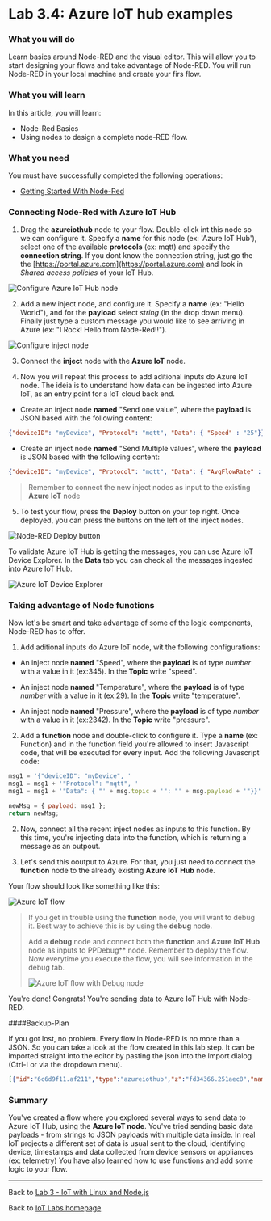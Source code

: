 # Lab 3.4: Azure IoT hub examples

### What you will do
Learn basics around Node-RED and the visual editor. This will allow you to start designing your flows and take advantage of Node-RED. You will run Node-RED in your local machine and create your firs flow. 

### What you will learn
In this article, you will learn:
* Node-Red Basics
* Using nodes to design a complete node-RED flow.

### What you need
You must have successfully completed the following operations:

* [Getting Started With Node-Red](/content/lab-3-1-getting-started-with-node-red)

### Connecting Node-Red with Azure IoT Hub

1. Drag the **azureiothub** node to your flow. Double-click int this node so we can configure it. Specify a **name** for this node (ex: 'Azure IoT Hub'), select one of the available **protocols** (ex: mqtt) and specify the **connection string**. If you dont know the connection string, just go the the [https://portal.azure.com](https://portal.azure.com) and look in *Shared access policies* of your IoT Hub. 

  ![Configure Azure IoT Hub node](/images/lab3_node-red-configure_azure-iot-node.png)

2. Add a new inject node, and configure it.
  Specify a **name** (ex: "Hello World"), and for the **payload** select *string* (in the drop down menu). Finally just type a custom message you would like to see arriving in Azure (ex: "I Rock! Hello from Node-Red!!").

  ![Configure inject node](/images/lab3_node-red-configure_inject_node.png)

3. Connect the **inject** node with the **Azure IoT** node.

4. Now you will repeat this process to add aditional inputs do Azure IoT node. The ideia is to understand how data can be ingested into Azure IoT, as an entry point for a IoT cloud back end.

 * Create an inject node **named** "Send one value", where the **payload** is JSON based with the following content:
  
  ```json
  {"deviceID": "myDevice", "Protocol": "mqtt", "Data": { "Speed" : "25"}}
  ```

 * Create an inject node **named** "Send Multiple values", where the **payload** is JSON based with the following content:
  
  ```json
  {"deviceID": "myDevice", "Protocol": "mqtt", "Data": { "AvgFlowRate" : 500, "FlowRate" : 700, "AvgStaticPressure" : 525, "StaticPressure" : 518, "AvgCasingPressure" : 776, "CasingPressure" : 805, "AvgTubingPressure" : 609, "TubingPressure" : 588}}
  ```

  > Remember to connect the new inject nodes as input to the existing **Azure IoT** node

5. To test your flow, press the **Deploy** button on your top right. Once deployed, you can press the buttons on the left of the inject nodes.

  ![Node-RED Deploy button](/images/lab3_node-red-deploy-button.png)

  To validate Azure IoT Hub is getting the messages, you can use Azure IoT Device Explorer. In the **Data** tab you can check all the messages ingested into Azure IoT Hub.
  
  ![Azure IoT Device Explorer](/images/lab3_node-red-validate-messages-in-azure.png)
 
### Taking advantage of Node functions

Now let's be smart and take advantage of some of the logic components, Node-RED has to offer.

1. Add aditional inputs do Azure IoT node, wit the following configurations:

 * An inject node **named** "Speed", where the **payload** is of type *number* with a value in it (ex:345). In the **Topic** write "speed".

 * An inject node **named** "Temperature", where the **payload** is of type *number* with a value in it (ex:29). In the **Topic** write "temperature".

* An inject node **named** "Pressure", where the **payload** is of type *number* with a value in it (ex:2342). In the **Topic** write "pressure".
   
2. Add a **function** node and double-click to configure it. Type a **name** (ex: Function) and in the function field you're allowed to insert Javascript code, that will be executed for every input. Add the following Javascript code:

  ```javascript
  msg1 = '{"deviceID": "myDevice", '
  msg1 = msg1 + '"Protocol": "mqtt", '
  msg1 = msg1 + '"Data": { "' + msg.topic + '": "' + msg.payload + '"}}'
  
  newMsg = { payload: msg1 };
  return newMsg;
   ```

2. Now, connect all the recent inject nodes as inputs to this function. By this time, you're injecting data into the function, which is returning a message as an outpout. 

3. Let's send this ooutput to Azure. For that, you just need to connect the **function** node to the already existing **Azure IoT Hub** node.

  Your flow should look like something like this:

  ![Azure IoT flow](/images/lab3_node-red-full-azure-iot-flow.png)

> If you get in trouble using the **function** node, you will want to debug it. Best way to achieve this is by using the **debug** node.
> 
> Add a **debug** node and connect both the **function** and **Azure IoT Hub** node as inputs to PPDebug** node.
> Remember to deploy the flow. Now everytime you execute the flow, you will see information in the debug tab.
>
>  ![Azure IoT flow with Debug node](/images/lab3_node-red-full-azure-iot-flow-width-debug.png)
>

You're done! Congrats! You're sending data to Azure IoT Hub with Node-RED.

####Backup-Plan

If you got lost, no problem. Every flow in Node-RED is no more than a JSON. So you can take a look at the flow created in this lab step. It can be imported straight into the editor by pasting the json into the Import dialog (Ctrl-I or via the dropdown menu).

 ```json
[{"id":"6c6d9f11.af211","type":"azureiothub","z":"fd34366.251aec8","name":"Azure IoT Hub","protocol":"mqtt","x":480,"y":572,"wires":[["74a79d08.2b36a4"]]},{"id":"9a26a4f5.967a88","type":"function","z":"fd34366.251aec8","name":"Function","func":"msg1 = '{\"deviceID\": \"myDevice\", '\nmsg1 = msg1 + '\"Protocol\": \"mqtt\", '\nmsg1 = msg1 + '\"Data\": { \"' + msg.topic + '\": \"' + msg.payload + '\"}}'\n\nnewMsg = { payload: msg1 };\nreturn newMsg;\n","outputs":1,"noerr":0,"x":344,"y":734,"wires":[["6c6d9f11.af211","74a79d08.2b36a4"]]},{"id":"9488a546.b1b7a8","type":"inject","z":"fd34366.251aec8","name":"Speed","topic":"speed","payload":"345","payloadType":"num","repeat":"","crontab":"","once":false,"x":161,"y":699,"wires":[["9a26a4f5.967a88"]]},{"id":"74a79d08.2b36a4","type":"debug","z":"fd34366.251aec8","name":"","active":true,"console":"false","complete":"payload","x":648.3400268554687,"y":662.47998046875,"wires":[]},{"id":"40b35a59.ef3754","type":"inject","z":"fd34366.251aec8","name":"Temperature","topic":"temperature","payload":"27","payloadType":"num","repeat":"","crontab":"","once":false,"x":179,"y":735,"wires":[["9a26a4f5.967a88"]]},{"id":"3fbc067e.18977a","type":"inject","z":"fd34366.251aec8","name":"Pressure","topic":"pressure","payload":"2342","payloadType":"num","repeat":"","crontab":"","once":false,"x":169,"y":771,"wires":[["9a26a4f5.967a88"]]},{"id":"4d7187b2.3dfc08","type":"inject","z":"fd34366.251aec8","name":"Send Multiple Values","topic":"","payload":"{\"deviceID\": \"myDevice\", \"Protocol\": \"mqtt\", \"Data\": { \"AvgFlowRate\" : 500, \"FlowRate\" : 700, \"AvgStaticPressure\" : 525, \"StaticPressure\" : 518, \"AvgCasingPressure\" : 776, \"CasingPressure\" : 805, \"AvgTubingPressure\" : 609, \"TubingPressure\" : 588}}","payloadType":"json","repeat":"","crontab":"","once":false,"x":200,"y":560,"wires":[["6c6d9f11.af211"]]},{"id":"4f6d30c7.a5ed3","type":"inject","z":"fd34366.251aec8","name":"Send one value","topic":"","payload":"{\"deviceID\": \"myDevice\", \"Protocol\": \"mqtt\", \"Data\": { \"Speed\" : \"25\"}}","payloadType":"json","repeat":"","crontab":"","once":false,"x":177.90994262695312,"y":522.0900192260742,"wires":[["6c6d9f11.af211"]]},{"id":"c979fcd4.0c2de","type":"inject","z":"fd34366.251aec8","name":"Hello World","topic":"","payload":"\"Hello from Node-Red\"","payloadType":"str","repeat":"","crontab":"","once":false,"x":173,"y":454,"wires":[["6c6d9f11.af211"]]}]
  ```

### Summary
You've created a flow where you explored several ways to send data to Azure IoT Hub, using the **Azure IoT node**. You've tried sending basic data payloads - from strings to JSON payloads with multiple data inside. In real IoT projects a different set of data is usual sent to the cloud, identifying device, timestamps and data collected from device sensors or appliances (ex: telemetry)
You have also learned how to use functions and add some logic to your flow.

---

Back to [Lab 3 - IoT with Linux and Node.js](/content/lab-3-linux-iot-node-red.md)

Back to [IoT Labs homepage](/readme.md)

